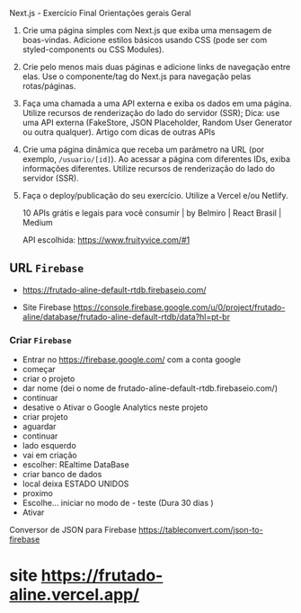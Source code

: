 Next.js - Exercício Final
Orientações gerais
Geral

1. Crie uma página simples com Next.js que exiba uma mensagem de boas-vindas. Adicione estilos básicos usando CSS (pode ser com styled-components ou CSS Modules).
2. Crie pelo menos mais duas páginas e adicione links de navegação entre elas. Use o componente/tag <Link> do Next.js para navegação pelas rotas/páginas.
3. Faça uma chamada a uma API externa e exiba os dados em uma página. Utilize recursos de renderização do lado do servidor (SSR);
   Dica: use uma API externa (FakeStore, JSON Placeholder, Random User Generator ou outra qualquer).
   Artigo com dicas de outras APIs
4. Crie uma página dinâmica que receba um parâmetro na URL (por exemplo, `/usuario/[id]`). Ao acessar a página com diferentes IDs, exiba informações diferentes. Utilize recursos de renderização do lado do servidor (SSR).
5. Faça o deploy/publicação do seu exercício.
   Utilize a Vercel e/ou Netlify.

   10 APIs grátis e legais para você consumir | by Belmiro | React Brasil | Medium

   API escolhida: https://www.fruityvice.com/#1

## URL `Firebase`

- https://frutado-aline-default-rtdb.firebaseio.com/

- Site Firebase https://console.firebase.google.com/u/0/project/frutado-aline/database/frutado-aline-default-rtdb/data?hl=pt-br

### Criar `Firebase`

- Entrar no https://firebase.google.com/ com a conta google
- começar
- criar o projeto
- dar nome (dei o nome de frutado-aline-default-rtdb.firebaseio.com/)
- continuar
- desative o Ativar o Google Analytics neste projeto
- criar projeto
- aguardar
- continuar
- lado esquerdo
- vai em criação
- escolher: REaltime DataBase
- criar banco de dados
- local deixa ESTADO UNIDOS
- proximo
- Escolhe... iniciar no modo de - teste (Dura 30 dias )
- Ativar

Conversor de JSON para Firebase https://tableconvert.com/json-to-firebase

# site https://frutado-aline.vercel.app/
